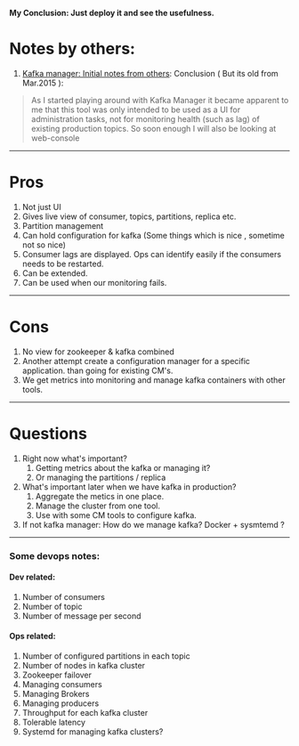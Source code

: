 __My Conclusion: Just deploy it and see the usefulness.__

# Notes by others:
1. [Kafka manager: Initial notes from others](http://edbaker.weebly.com/blog/install-and-evaluation-of-yahoos-kafka-manager): Conclusion ( But its old from Mar.2015 ):

>  As I started playing around with Kafka Manager it became apparent to me that this tool was only intended to be used as a UI for administration tasks, not for monitoring health (such as lag) of existing production topics. So soon enough I will also be looking at web-console

----

# Pros
1. Not just UI
2. Gives live view of consumer, topics, partitions, replica etc.
3. Partition management
4. Can hold configuration for kafka (Some things which is nice , sometime not so nice)
5. Consumer lags are displayed. Ops can identify easily if the consumers needs to be restarted.
6. Can be extended.
7. Can be used when our monitoring fails.

-----
# Cons
1. No view for zookeeper & kafka combined
2. Another attempt create a configuration manager for a specific application. than going for existing CM's.
3. We get metrics into monitoring and manage kafka containers with other tools.  

----

# Questions
1. Right now what's important?
   1. Getting metrics about the kafka or managing it?
   2. Or managing the partitions / replica
2. What's important later when we have kafka in production?
   1. Aggregate the metics in one place.
   2. Manage the  cluster from one tool.
   3. Use with some CM tools to configure kafka.  
3. If not kafka manager: How do we manage kafka? Docker + sysmtemd ?


----

### Some devops notes:
#### Dev related:
1. Number of consumers
2. Number of topic
3. Number of message per second

#### Ops related:
1. Number of configured partitions in each topic
2. Number of nodes in kafka cluster
3. Zookeeper failover
4. Managing consumers
5. Managing Brokers
6. Managing producers
7. Throughput for each kafka cluster
8. Tolerable latency
9. Systemd for managing kafka clusters?
